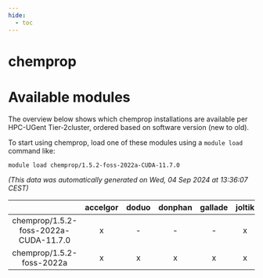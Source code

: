 ```yaml
---
hide:
  - toc
---
```


chemprop
========

# Available modules


The overview below shows which chemprop installations are available per HPC-UGent Tier-2cluster, ordered based on software version (new to old).

To start using chemprop, load one of these modules using a `module load` command like:

```shell
module load chemprop/1.5.2-foss-2022a-CUDA-11.7.0
```

*(This data was automatically generated on Wed, 04 Sep 2024 at 13:36:07 CEST)*  

| |accelgor|doduo|donphan|gallade|joltik|shinx|skitty|
| :---: | :---: | :---: | :---: | :---: | :---: | :---: | :---: |
|chemprop/1.5.2-foss-2022a-CUDA-11.7.0|x|-|-|-|x|-|-|
|chemprop/1.5.2-foss-2022a|x|x|x|x|x|-|x|
